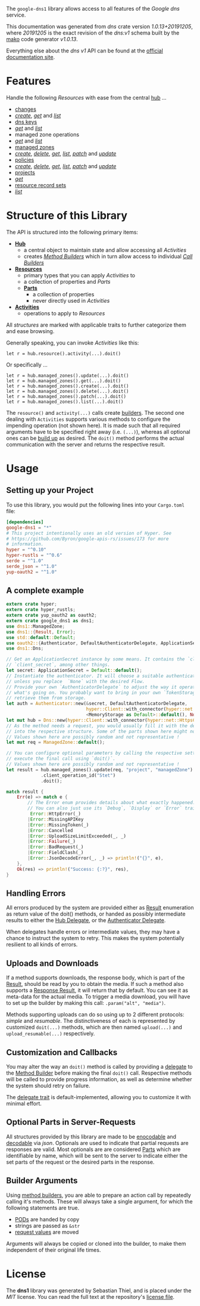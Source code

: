 <!---
DO NOT EDIT !
This file was generated automatically from 'src/mako/api/README.md.mako'
DO NOT EDIT !
-->
The `google-dns1` library allows access to all features of the *Google dns* service.

This documentation was generated from *dns* crate version *1.0.13+20191205*, where *20191205* is the exact revision of the *dns:v1* schema built by the [mako](http://www.makotemplates.org/) code generator *v1.0.13*.

Everything else about the *dns* *v1* API can be found at the
[official documentation site](https://developers.google.com/cloud-dns).
# Features

Handle the following *Resources* with ease from the central [hub](https://docs.rs/google-dns1/1.0.13+20191205/google_dns1/struct.Dns.html) ... 

* [changes](https://docs.rs/google-dns1/1.0.13+20191205/google_dns1/struct.Change.html)
 * [*create*](https://docs.rs/google-dns1/1.0.13+20191205/google_dns1/struct.ChangeCreateCall.html), [*get*](https://docs.rs/google-dns1/1.0.13+20191205/google_dns1/struct.ChangeGetCall.html) and [*list*](https://docs.rs/google-dns1/1.0.13+20191205/google_dns1/struct.ChangeListCall.html)
* [dns keys](https://docs.rs/google-dns1/1.0.13+20191205/google_dns1/struct.DnsKey.html)
 * [*get*](https://docs.rs/google-dns1/1.0.13+20191205/google_dns1/struct.DnsKeyGetCall.html) and [*list*](https://docs.rs/google-dns1/1.0.13+20191205/google_dns1/struct.DnsKeyListCall.html)
* managed zone operations
 * [*get*](https://docs.rs/google-dns1/1.0.13+20191205/google_dns1/struct.ManagedZoneOperationGetCall.html) and [*list*](https://docs.rs/google-dns1/1.0.13+20191205/google_dns1/struct.ManagedZoneOperationListCall.html)
* [managed zones](https://docs.rs/google-dns1/1.0.13+20191205/google_dns1/struct.ManagedZone.html)
 * [*create*](https://docs.rs/google-dns1/1.0.13+20191205/google_dns1/struct.ManagedZoneCreateCall.html), [*delete*](https://docs.rs/google-dns1/1.0.13+20191205/google_dns1/struct.ManagedZoneDeleteCall.html), [*get*](https://docs.rs/google-dns1/1.0.13+20191205/google_dns1/struct.ManagedZoneGetCall.html), [*list*](https://docs.rs/google-dns1/1.0.13+20191205/google_dns1/struct.ManagedZoneListCall.html), [*patch*](https://docs.rs/google-dns1/1.0.13+20191205/google_dns1/struct.ManagedZonePatchCall.html) and [*update*](https://docs.rs/google-dns1/1.0.13+20191205/google_dns1/struct.ManagedZoneUpdateCall.html)
* [policies](https://docs.rs/google-dns1/1.0.13+20191205/google_dns1/struct.Policy.html)
 * [*create*](https://docs.rs/google-dns1/1.0.13+20191205/google_dns1/struct.PolicyCreateCall.html), [*delete*](https://docs.rs/google-dns1/1.0.13+20191205/google_dns1/struct.PolicyDeleteCall.html), [*get*](https://docs.rs/google-dns1/1.0.13+20191205/google_dns1/struct.PolicyGetCall.html), [*list*](https://docs.rs/google-dns1/1.0.13+20191205/google_dns1/struct.PolicyListCall.html), [*patch*](https://docs.rs/google-dns1/1.0.13+20191205/google_dns1/struct.PolicyPatchCall.html) and [*update*](https://docs.rs/google-dns1/1.0.13+20191205/google_dns1/struct.PolicyUpdateCall.html)
* [projects](https://docs.rs/google-dns1/1.0.13+20191205/google_dns1/struct.Project.html)
 * [*get*](https://docs.rs/google-dns1/1.0.13+20191205/google_dns1/struct.ProjectGetCall.html)
* [resource record sets](https://docs.rs/google-dns1/1.0.13+20191205/google_dns1/struct.ResourceRecordSet.html)
 * [*list*](https://docs.rs/google-dns1/1.0.13+20191205/google_dns1/struct.ResourceRecordSetListCall.html)




# Structure of this Library

The API is structured into the following primary items:

* **[Hub](https://docs.rs/google-dns1/1.0.13+20191205/google_dns1/struct.Dns.html)**
    * a central object to maintain state and allow accessing all *Activities*
    * creates [*Method Builders*](https://docs.rs/google-dns1/1.0.13+20191205/google_dns1/trait.MethodsBuilder.html) which in turn
      allow access to individual [*Call Builders*](https://docs.rs/google-dns1/1.0.13+20191205/google_dns1/trait.CallBuilder.html)
* **[Resources](https://docs.rs/google-dns1/1.0.13+20191205/google_dns1/trait.Resource.html)**
    * primary types that you can apply *Activities* to
    * a collection of properties and *Parts*
    * **[Parts](https://docs.rs/google-dns1/1.0.13+20191205/google_dns1/trait.Part.html)**
        * a collection of properties
        * never directly used in *Activities*
* **[Activities](https://docs.rs/google-dns1/1.0.13+20191205/google_dns1/trait.CallBuilder.html)**
    * operations to apply to *Resources*

All *structures* are marked with applicable traits to further categorize them and ease browsing.

Generally speaking, you can invoke *Activities* like this:

```Rust,ignore
let r = hub.resource().activity(...).doit()
```

Or specifically ...

```ignore
let r = hub.managed_zones().update(...).doit()
let r = hub.managed_zones().get(...).doit()
let r = hub.managed_zones().create(...).doit()
let r = hub.managed_zones().delete(...).doit()
let r = hub.managed_zones().patch(...).doit()
let r = hub.managed_zones().list(...).doit()
```

The `resource()` and `activity(...)` calls create [builders][builder-pattern]. The second one dealing with `Activities` 
supports various methods to configure the impending operation (not shown here). It is made such that all required arguments have to be 
specified right away (i.e. `(...)`), whereas all optional ones can be [build up][builder-pattern] as desired.
The `doit()` method performs the actual communication with the server and returns the respective result.

# Usage

## Setting up your Project

To use this library, you would put the following lines into your `Cargo.toml` file:

```toml
[dependencies]
google-dns1 = "*"
# This project intentionally uses an old version of Hyper. See
# https://github.com/Byron/google-apis-rs/issues/173 for more
# information.
hyper = "^0.10"
hyper-rustls = "^0.6"
serde = "^1.0"
serde_json = "^1.0"
yup-oauth2 = "^1.0"
```

## A complete example

```Rust
extern crate hyper;
extern crate hyper_rustls;
extern crate yup_oauth2 as oauth2;
extern crate google_dns1 as dns1;
use dns1::ManagedZone;
use dns1::{Result, Error};
use std::default::Default;
use oauth2::{Authenticator, DefaultAuthenticatorDelegate, ApplicationSecret, MemoryStorage};
use dns1::Dns;

// Get an ApplicationSecret instance by some means. It contains the `client_id` and 
// `client_secret`, among other things.
let secret: ApplicationSecret = Default::default();
// Instantiate the authenticator. It will choose a suitable authentication flow for you, 
// unless you replace  `None` with the desired Flow.
// Provide your own `AuthenticatorDelegate` to adjust the way it operates and get feedback about 
// what's going on. You probably want to bring in your own `TokenStorage` to persist tokens and
// retrieve them from storage.
let auth = Authenticator::new(&secret, DefaultAuthenticatorDelegate,
                              hyper::Client::with_connector(hyper::net::HttpsConnector::new(hyper_rustls::TlsClient::new())),
                              <MemoryStorage as Default>::default(), None);
let mut hub = Dns::new(hyper::Client::with_connector(hyper::net::HttpsConnector::new(hyper_rustls::TlsClient::new())), auth);
// As the method needs a request, you would usually fill it with the desired information
// into the respective structure. Some of the parts shown here might not be applicable !
// Values shown here are possibly random and not representative !
let mut req = ManagedZone::default();

// You can configure optional parameters by calling the respective setters at will, and
// execute the final call using `doit()`.
// Values shown here are possibly random and not representative !
let result = hub.managed_zones().update(req, "project", "managedZone")
             .client_operation_id("Stet")
             .doit();

match result {
    Err(e) => match e {
        // The Error enum provides details about what exactly happened.
        // You can also just use its `Debug`, `Display` or `Error` traits
         Error::HttpError(_)
        |Error::MissingAPIKey
        |Error::MissingToken(_)
        |Error::Cancelled
        |Error::UploadSizeLimitExceeded(_, _)
        |Error::Failure(_)
        |Error::BadRequest(_)
        |Error::FieldClash(_)
        |Error::JsonDecodeError(_, _) => println!("{}", e),
    },
    Ok(res) => println!("Success: {:?}", res),
}

```
## Handling Errors

All errors produced by the system are provided either as [Result](https://docs.rs/google-dns1/1.0.13+20191205/google_dns1/enum.Result.html) enumeration as return value of 
the doit() methods, or handed as possibly intermediate results to either the 
[Hub Delegate](https://docs.rs/google-dns1/1.0.13+20191205/google_dns1/trait.Delegate.html), or the [Authenticator Delegate](https://docs.rs/yup-oauth2/*/yup_oauth2/trait.AuthenticatorDelegate.html).

When delegates handle errors or intermediate values, they may have a chance to instruct the system to retry. This 
makes the system potentially resilient to all kinds of errors.

## Uploads and Downloads
If a method supports downloads, the response body, which is part of the [Result](https://docs.rs/google-dns1/1.0.13+20191205/google_dns1/enum.Result.html), should be
read by you to obtain the media.
If such a method also supports a [Response Result](https://docs.rs/google-dns1/1.0.13+20191205/google_dns1/trait.ResponseResult.html), it will return that by default.
You can see it as meta-data for the actual media. To trigger a media download, you will have to set up the builder by making
this call: `.param("alt", "media")`.

Methods supporting uploads can do so using up to 2 different protocols: 
*simple* and *resumable*. The distinctiveness of each is represented by customized 
`doit(...)` methods, which are then named `upload(...)` and `upload_resumable(...)` respectively.

## Customization and Callbacks

You may alter the way an `doit()` method is called by providing a [delegate](https://docs.rs/google-dns1/1.0.13+20191205/google_dns1/trait.Delegate.html) to the 
[Method Builder](https://docs.rs/google-dns1/1.0.13+20191205/google_dns1/trait.CallBuilder.html) before making the final `doit()` call. 
Respective methods will be called to provide progress information, as well as determine whether the system should 
retry on failure.

The [delegate trait](https://docs.rs/google-dns1/1.0.13+20191205/google_dns1/trait.Delegate.html) is default-implemented, allowing you to customize it with minimal effort.

## Optional Parts in Server-Requests

All structures provided by this library are made to be [enocodable](https://docs.rs/google-dns1/1.0.13+20191205/google_dns1/trait.RequestValue.html) and 
[decodable](https://docs.rs/google-dns1/1.0.13+20191205/google_dns1/trait.ResponseResult.html) via *json*. Optionals are used to indicate that partial requests are responses 
are valid.
Most optionals are are considered [Parts](https://docs.rs/google-dns1/1.0.13+20191205/google_dns1/trait.Part.html) which are identifiable by name, which will be sent to 
the server to indicate either the set parts of the request or the desired parts in the response.

## Builder Arguments

Using [method builders](https://docs.rs/google-dns1/1.0.13+20191205/google_dns1/trait.CallBuilder.html), you are able to prepare an action call by repeatedly calling it's methods.
These will always take a single argument, for which the following statements are true.

* [PODs][wiki-pod] are handed by copy
* strings are passed as `&str`
* [request values](https://docs.rs/google-dns1/1.0.13+20191205/google_dns1/trait.RequestValue.html) are moved

Arguments will always be copied or cloned into the builder, to make them independent of their original life times.

[wiki-pod]: http://en.wikipedia.org/wiki/Plain_old_data_structure
[builder-pattern]: http://en.wikipedia.org/wiki/Builder_pattern
[google-go-api]: https://github.com/google/google-api-go-client

# License
The **dns1** library was generated by Sebastian Thiel, and is placed 
under the *MIT* license.
You can read the full text at the repository's [license file][repo-license].

[repo-license]: https://github.com/Byron/google-apis-rsblob/master/LICENSE.md
